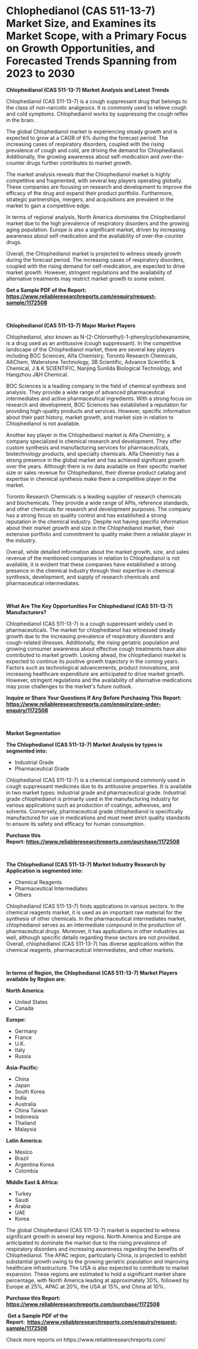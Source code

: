 <p><h1>Chlophedianol (CAS 511-13-7) Market Size, and Examines its Market Scope, with a Primary Focus on Growth Opportunities, and Forecasted Trends Spanning from 2023 to 2030</h1></p><p><strong>Chlophedianol (CAS 511-13-7) Market Analysis and Latest Trends</strong></p>
<p><p>Chlophedianol (CAS 511-13-7) is a cough suppressant drug that belongs to the class of non-narcotic analgesics. It is commonly used to relieve cough and cold symptoms. Chlophedianol works by suppressing the cough reflex in the brain.</p><p>The global Chlophedianol market is experiencing steady growth and is expected to grow at a CAGR of 6% during the forecast period. The increasing cases of respiratory disorders, coupled with the rising prevalence of cough and cold, are driving the demand for Chlophedianol. Additionally, the growing awareness about self-medication and over-the-counter drugs further contributes to market growth.</p><p>The market analysis reveals that the Chlophedianol market is highly competitive and fragmented, with several key players operating globally. These companies are focusing on research and development to improve the efficacy of the drug and expand their product portfolio. Furthermore, strategic partnerships, mergers, and acquisitions are prevalent in the market to gain a competitive edge.</p><p>In terms of regional analysis, North America dominates the Chlophedianol market due to the high prevalence of respiratory disorders and the growing aging population. Europe is also a significant market, driven by increasing awareness about self-medication and the availability of over-the-counter drugs.</p><p>Overall, the Chlophedianol market is projected to witness steady growth during the forecast period. The increasing cases of respiratory disorders, coupled with the rising demand for self-medication, are expected to drive market growth. However, stringent regulations and the availability of alternative treatments may restrict market growth to some extent.</p></p>
<p><strong>Get a Sample PDF of the Report:&nbsp; <a href="https://www.reliableresearchreports.com/enquiry/request-sample/1172508">https://www.reliableresearchreports.com/enquiry/request-sample/1172508</a></strong></p>
<p>&nbsp;</p>
<p><strong>Chlophedianol (CAS 511-13-7) Major Market Players</strong></p>
<p><p>Chlophedianol, also known as N-(2-Chloroethyl)-1-phenylcyclohexanamine, is a drug used as an antitussive (cough suppressant). In the competitive landscape of the Chlophedianol market, there are several key players including BOC Sciences, Alfa Chemistry, Toronto Research Chemicals, AlliChem, Waterstone Technology, 3B Scientific, Advance Scientific & Chemical, J & K SCIENTIFIC, Nanjing Sunlida Biological Technology, and Hangzhou J&H Chemical.</p><p>BOC Sciences is a leading company in the field of chemical synthesis and analysis. They provide a wide range of advanced pharmaceutical intermediates and active pharmaceutical ingredients. With a strong focus on research and development, BOC Sciences has established a reputation for providing high-quality products and services. However, specific information about their past history, market growth, and market size in relation to Chlophedianol is not available.</p><p>Another key player in the Chlophedianol market is Alfa Chemistry, a company specialized in chemical research and development. They offer custom synthesis and manufacturing services for pharmaceuticals, biotechnology products, and specialty chemicals. Alfa Chemistry has a strong presence in the global market and has achieved significant growth over the years. Although there is no data available on their specific market size or sales revenue for Chlophedianol, their diverse product catalog and expertise in chemical synthesis make them a competitive player in the market.</p><p>Toronto Research Chemicals is a leading supplier of research chemicals and biochemicals. They provide a wide range of APIs, reference standards, and other chemicals for research and development purposes. The company has a strong focus on quality control and has established a strong reputation in the chemical industry. Despite not having specific information about their market growth and size in the Chlophedianol market, their extensive portfolio and commitment to quality make them a reliable player in the industry.</p><p>Overall, while detailed information about the market growth, size, and sales revenue of the mentioned companies in relation to Chlophedianol is not available, it is evident that these companies have established a strong presence in the chemical industry through their expertise in chemical synthesis, development, and supply of research chemicals and pharmaceutical intermediates.</p></p>
<p>&nbsp;</p>
<p><strong>What Are The Key Opportunities For Chlophedianol (CAS 511-13-7) Manufacturers?</strong></p>
<p><p>Chlophedianol (CAS 511-13-7) is a cough suppressant widely used in pharmaceuticals. The market for chlophedianol has witnessed steady growth due to the increasing prevalence of respiratory disorders and cough-related illnesses. Additionally, the rising geriatric population and growing consumer awareness about effective cough treatments have also contributed to market growth. Looking ahead, the chlophedianol market is expected to continue its positive growth trajectory in the coming years. Factors such as technological advancements, product innovations, and increasing healthcare expenditure are anticipated to drive market growth. However, stringent regulations and the availability of alternative medications may pose challenges to the market's future outlook.</p></p>
<p><strong>Inquire or Share Your Questions If Any Before Purchasing This Report: <a href="https://www.reliableresearchreports.com/enquiry/pre-order-enquiry/1172508">https://www.reliableresearchreports.com/enquiry/pre-order-enquiry/1172508</a></strong></p>
<p>&nbsp;</p>
<p><strong>Market Segmentation</strong></p>
<p><strong>The Chlophedianol (CAS 511-13-7) Market Analysis by types is segmented into:</strong></p>
<p><ul><li>Industrial Grade</li><li>Pharmaceutical Grade</li></ul></p>
<p><p>Chlophedianol (CAS 511-13-7) is a chemical compound commonly used in cough suppressant medicines due to its antitussive properties. It is available in two market types: industrial grade and pharmaceutical grade. Industrial grade chlophedianol is primarily used in the manufacturing industry for various applications such as production of coatings, adhesives, and solvents. Conversely, pharmaceutical grade chlophedianol is specifically manufactured for use in medications and must meet strict quality standards to ensure its safety and efficacy for human consumption.</p></p>
<p><strong>Purchase this Report:&nbsp;<a href="https://www.reliableresearchreports.com/purchase/1172508">https://www.reliableresearchreports.com/purchase/1172508</a></strong></p>
<p>&nbsp;</p>
<p><strong>The Chlophedianol (CAS 511-13-7) Market Industry Research by Application is segmented into:</strong></p>
<p><ul><li>Chemical Reagents</li><li>Pharmaceutical Intermediates</li><li>Others</li></ul></p>
<p><p>Chlophedianol (CAS 511-13-7) finds applications in various sectors. In the chemical reagents market, it is used as an important raw material for the synthesis of other chemicals. In the pharmaceutical intermediates market, chlophedianol serves as an intermediate compound in the production of pharmaceutical drugs. Moreover, it has applications in other industries as well, although specific details regarding these sectors are not provided. Overall, chlophedianol (CAS 511-13-7) has diverse applications within the chemical reagents, pharmaceutical intermediates, and other markets.</p></p>
<p>&nbsp;</p>
<p><strong>In terms of Region, the Chlophedianol (CAS 511-13-7) Market Players available by Region are:</strong></p>
<p>
    <p> <strong> North America: </strong>
        <ul>
            <li>United States</li>
            <li>Canada</li>
        </ul>
        </p> 
    <p> <strong> Europe: </strong>
        <ul>
            <li>Germany</li>
            <li>France</li>
            <li>U.K.</li>
            <li>Italy</li>
            <li>Russia</li>
        </ul>
        </p> 
    <p> <strong> Asia-Pacific: </strong>
        <ul>
            <li>China</li>
            <li>Japan</li>
            <li>South Korea</li>
            <li>India</li>
            <li>Australia</li>
            <li>China Taiwan</li>
            <li>Indonesia</li>
            <li>Thailand</li>
            <li>Malaysia</li>
        </ul>
        </p> 
    <p> <strong> Latin America: </strong>
        <ul>
            <li>Mexico</li>
            <li>Brazil</li>
            <li>Argentina Korea</li>
            <li>Colombia</li>
        </ul>
        </p> 
    <p> <strong> Middle East & Africa: </strong>
        <ul>
            <li>Turkey</li>
            <li>Saudi</li>
            <li>Arabia</li>
            <li>UAE</li>
            <li>Korea</li>
        </ul>
    </p>
    </p>
<p><p>The global Chlophedianol (CAS 511-13-7) market is expected to witness significant growth in several key regions. North America and Europe are anticipated to dominate the market due to the rising prevalence of respiratory disorders and increasing awareness regarding the benefits of Chlophedianol. The APAC region, particularly China, is projected to exhibit substantial growth owing to the growing geriatric population and improving healthcare infrastructure. The USA is also expected to contribute to market expansion. These regions are estimated to hold a significant market share percentage, with North America leading at approximately 30%, followed by Europe at 25%, APAC at 20%, the USA at 15%, and China at 10%.</p></p>
<p><strong>Purchase this Report: <a href="https://www.reliableresearchreports.com/purchase/1172508">https://www.reliableresearchreports.com/purchase/1172508</a></strong></p>
<p>&nbsp;<strong>Get a Sample PDF of the Report:&nbsp;&nbsp;<a href="https://www.reliableresearchreports.com/enquiry/request-sample/1172508">https://www.reliableresearchreports.com/enquiry/request-sample/1172508</a></strong></p>
<p><strong></strong></p>
<p>Check more reports on https://www.reliableresearchreports.com/</p>